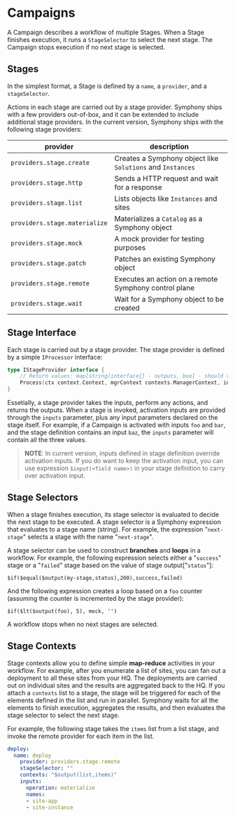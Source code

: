 # Campaigns

A Campaign describes a workflow of multiple Stages. When a Stage finishes execution, it runs a ```StageSelector``` to select the next stage. The Campaign stops execution if no next stage is selected.

## Stages

In the simplest format, a Stage is defined by a ```name```, a ```provider```, and a ```stageSelector```.

Actions in each stage are carried out by a stage provider. Symphony ships with a few providers out-of-box, and it can be extended to include additional stage providers. In the current version, Symphony ships with the following stage providers:

| provider | description |
|--------|--------|
| ```providers.stage.create``` | Creates a Symphony object like ```Solutions``` and ```Instances``` |
| ```providers.stage.http``` | Sends a HTTP request and wait for a response |
| ```providers.stage.list``` | Lists objects like ```Instances``` and sites |
| ```providers.stage.materialize``` | Materializes a ```Catalog``` as a Symphony object |
| ```providers.stage.mock``` | A mock provider for testing purposes |
|```providers.stage.patch``` | Patches an existing Symphony object|
| ```providers.stage.remote``` | Executes an action on a remote Symphony control plane |
| ```providers.stage.wait``` | Wait for a Symphony object to be created |

## Stage Interface

Each stage is carried out by a stage provider. The stage provider is defined by a simple ```IProcessor``` interface:

```go
type IStageProvider interface {
	// Return values: map[string]interface{} - outputs, bool - should the activation be paused (wait for a remote event), error
	Process(ctx context.Context, mgrContext contexts.ManagerContext, inputs map[string]interface{}) (map[string]interface{}, bool, error)
}
```
Essetially, a stage provider takes the inputs, perform any actions, and returns the outputs. When a stage is invoked, activation inputs are provided through the ```inputs``` parameter, plus any input parameters declared on the stage itself. For example, if a Campaign is activated with inputs ```foo``` and ```bar```, and the stage definition contains an input ```baz```, the ```inputs``` parameter will contain all the three values. 

> **NOTE**: In current version, inputs defined in stage definition override activation inputs. If you do want to keep the activation input, you can use expression ```$input(<field name>)``` in your stage definition to carry over activation input.


## Stage Selectors
When a stage finishes execution, its stage selector is evaluated to decide the next stage to be executed. A stage selector is a Symphony expression that evaluates to a stage name (string). For example, the expression "```next-stage```" selects a stage with the name "```next-stage```".

A stage selector can be used to construct **branches** and **loops** in a workflow. For example, the following expression selects either a "```success```" stage or a "```failed```" stage based on the value of stage output["```status```"]:

```$if($equal($output(my-stage,status),200),success,failed)```

And the following expression creates a loop based on a ```foo``` counter (assuming the counter is incremented by the stage provider):

```$if($lt($output(foo), 5), mock, '')```

A workflow stops when no next stages are selected.

## Stage Contexts

Stage contexts allow you to define simple **map-reduce** activities in your workflow. For example, after you enumerate a list of sites, you can fan out a deployment to all these sites from your HQ. The deployments are carried out on individual sites and the results are aggregated back to the HQ. If you attach a ```contexts``` list to a stage, the stage will be triggered for each of the elements defined in the list and run in parallel. Symphony waits for all the elements to finish execution, aggregates the results, and then evaluates the stage selector to select the next stage.

For example, the following stage takes the ```items``` list from a list stage, and invoke the remote provider for each item in the list.

```yaml
deploy:
  name: deploy
    provider: providers.stage.remote
    stageSelector: ""
    contexts: "$output(list,items)"
    inputs:
      operation: materialize
      names:
      - site-app
      - site-instance
```

